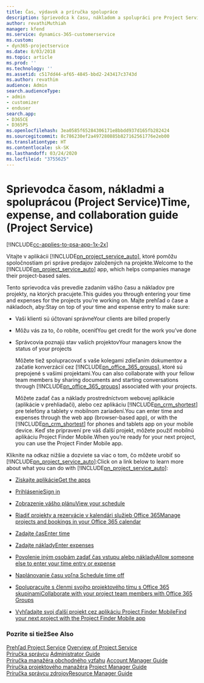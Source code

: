 ```yaml
---
title: Čas, výdavok a príručka spolupráce
description: Sprievodca k času, nákladom a spolupráci pre Project Service
author: revathiMuthiah
manager: kfend
ms.service: dynamics-365-customerservice
ms.custom:
- dyn365-projectservice
ms.date: 8/03/2018
ms.topic: article
ms.prod: ''
ms.technology: ''
ms.assetid: c517dd44-af65-4845-bbd2-243417c3743d
ms.author: revathim
audience: Admin
search.audienceType:
- admin
- customizer
- enduser
search.app:
- D365CE
- D365PS
ms.openlocfilehash: 3ea0585f65284306171e8bbdd937d165fb282424
ms.sourcegitcommit: 8c786230ef2a497280885b827162561776e2eb00
ms.translationtype: HT
ms.contentlocale: sk-SK
ms.lasthandoff: 03/24/2020
ms.locfileid: "3755625"
---
```

# <a name="time-expense-and-collaboration-guide-project-service"></a><span data-ttu-id="007b5-103">Sprievodca časom, nákladmi a spoluprácou (Project Service)</span><span class="sxs-lookup"><span data-stu-id="007b5-103">Time, expense, and collaboration guide (Project Service)</span></span>

[!INCLUDE[cc-applies-to-psa-app-1x-2x](../includes/cc-applies-to-psa-app-1x-2x.md)]

<span data-ttu-id="007b5-104">Vitajte v aplikácii [!INCLUDE[pn_project_service_auto](../includes/pn-project-service-auto.md)], ktoré pomôžu spoločnostiam pri správe predajov založených na projekte.</span><span class="sxs-lookup"><span data-stu-id="007b5-104">Welcome to the [!INCLUDE[pn_project_service_auto](../includes/pn-project-service-auto.md)] app, which helps companies manage their project-based sales.</span></span> 
  
 <span data-ttu-id="007b5-105">Tento sprievodca vás prevedie zadaním vášho času a nákladov pre projekty, na ktorých pracujete.</span><span class="sxs-lookup"><span data-stu-id="007b5-105">This guides you through entering your time and expenses for the projects you’re working on.</span></span> <span data-ttu-id="007b5-106">Majte prehľad o čase a nákladoch, aby:</span><span class="sxs-lookup"><span data-stu-id="007b5-106">Stay on top of your time and expense entry to make sure:</span></span>  
  
- <span data-ttu-id="007b5-107">Vaši klienti sú účtovaní správne</span><span class="sxs-lookup"><span data-stu-id="007b5-107">Your clients are billed properly</span></span>  
  
- <span data-ttu-id="007b5-108">Môžu vás za to, čo robíte, oceniť</span><span class="sxs-lookup"><span data-stu-id="007b5-108">You get credit for the work you’ve done</span></span>  
  
- <span data-ttu-id="007b5-109">Správcovia poznajú stav vašich projektov</span><span class="sxs-lookup"><span data-stu-id="007b5-109">Your managers know the status of your projects</span></span>  
  
  <span data-ttu-id="007b5-110">Môžete tiež spolupracovať s vaše kolegami zdieľaním dokumentov a začatie konverzácií cez [!INCLUDE[pn_office_365_groups](../includes/pn-office-365-groups.md)], ktoré sú prepojené s vašimi projektami.</span><span class="sxs-lookup"><span data-stu-id="007b5-110">You can also collaborate with your fellow team members by sharing documents and starting conversations through [!INCLUDE[pn_office_365_groups](../includes/pn-office-365-groups.md)] associated with your projects.</span></span>  
  
  <span data-ttu-id="007b5-111">Môžete zadať čas a náklady prostredníctvom webovej aplikácie (aplikácie v prehliadači), alebo cez aplikáciu [!INCLUDE[pn_crm_shortest](../includes/pn-crm-shortest.md)] pre telefóny a tablety v mobilnom zariadení.</span><span class="sxs-lookup"><span data-stu-id="007b5-111">You can enter time and expenses through the web app (browser-based app), or with the [!INCLUDE[pn_crm_shortest](../includes/pn-crm-shortest.md)] for phones and tablets app on your mobile device.</span></span> <span data-ttu-id="007b5-112">Keď ste pripravení pre váš ďalší projekt, môžete použiť mobilnú aplikáciu Project Finder Mobile.</span><span class="sxs-lookup"><span data-stu-id="007b5-112">When you’re ready for your next project, you can use the Project Finder Mobile app.</span></span>  
  
<span data-ttu-id="007b5-113">Kliknite na odkaz nižšie a dozviete sa viac o tom, čo môžete urobiť so [!INCLUDE[pn_project_service_auto](../includes/pn-project-service-auto.md)]:</span><span class="sxs-lookup"><span data-stu-id="007b5-113">Click on a link below to learn more about what you can do with [!INCLUDE[pn_project_service_auto](../includes/pn-project-service-auto.md)]:</span></span>  
  
-   [<span data-ttu-id="007b5-114">Získajte aplikácie</span><span class="sxs-lookup"><span data-stu-id="007b5-114">Get the apps</span></span>](../project-service/get-apps.md)  
  
-   [<span data-ttu-id="007b5-115">Prihlásenie</span><span class="sxs-lookup"><span data-stu-id="007b5-115">Sign in</span></span>](../project-service/sign-in.md)  
  
-   [<span data-ttu-id="007b5-116">Zobrazenie vášho plánu</span><span class="sxs-lookup"><span data-stu-id="007b5-116">View your schedule</span></span>](../project-service/view-schedule.md)  
  
-   [<span data-ttu-id="007b5-117">Riadiť projekty a rezervácie v kalendári služieb Office 365</span><span class="sxs-lookup"><span data-stu-id="007b5-117">Manage projects and bookings in your Office 365 calendar</span></span>](../project-service/manage-project-bookings-office-365-calendar.md)  
  
-   [<span data-ttu-id="007b5-118">Zadajte čas</span><span class="sxs-lookup"><span data-stu-id="007b5-118">Enter time</span></span>](../project-service/enter-time.md)  
  
-   [<span data-ttu-id="007b5-119">Zadajte náklady</span><span class="sxs-lookup"><span data-stu-id="007b5-119">Enter expenses</span></span>](../project-service/enter-expenses.md)  
  
-   [<span data-ttu-id="007b5-120">Povolenie iným osobám zadať čas vstupu alebo náklady</span><span class="sxs-lookup"><span data-stu-id="007b5-120">Allow someone else to enter your time entry or expense</span></span>](../project-service/allow-someone-else-enter-time-entry-expense.md)  
  
-   [<span data-ttu-id="007b5-121">Naplánovanie času voľna </span><span class="sxs-lookup"><span data-stu-id="007b5-121">Schedule time off</span></span>](../project-service/schedule-time-off.md)  
  
-   [<span data-ttu-id="007b5-122">Spolupracujte s členmi svojho projektového tímu s Office 365 skupinami</span><span class="sxs-lookup"><span data-stu-id="007b5-122">Collaborate with your project team members with Office 365 Groups</span></span>](../project-service/collaborate-project-team-members-office-365-groups.md)  
  
-   [<span data-ttu-id="007b5-123">Vyhľadajte svoj ďalší projekt cez aplikáciu Project Finder Mobile</span><span class="sxs-lookup"><span data-stu-id="007b5-123">Find your next project with the Project Finder Mobile app</span></span>](../project-service/find-next-project-finder-mobile-app.md)  
  
### <a name="see-also"></a><span data-ttu-id="007b5-124">Pozrite si tiež</span><span class="sxs-lookup"><span data-stu-id="007b5-124">See Also</span></span>  
 <span data-ttu-id="007b5-125">[Prehľad Project Service](../project-service/overview.md) </span><span class="sxs-lookup"><span data-stu-id="007b5-125">[Overview of Project Service](../project-service/overview.md) </span></span>  
 <span data-ttu-id="007b5-126">[Príručka správcu](../project-service/admin-guide.md) </span><span class="sxs-lookup"><span data-stu-id="007b5-126">[Administrator Guide](../project-service/admin-guide.md) </span></span>  
 <span data-ttu-id="007b5-127">[Príručka manažéra obchodného vzťahu](../project-service/account-manager-guide.md) </span><span class="sxs-lookup"><span data-stu-id="007b5-127">[Account Manager Guide](../project-service/account-manager-guide.md) </span></span>  
 <span data-ttu-id="007b5-128">[Príručka projektového manažéra](../project-service/project-manager-guide.md) </span><span class="sxs-lookup"><span data-stu-id="007b5-128">[Project Manager Guide](../project-service/project-manager-guide.md) </span></span>  
 [<span data-ttu-id="007b5-129">Príručka správcu zdrojov</span><span class="sxs-lookup"><span data-stu-id="007b5-129">Resource Manager Guide</span></span>](../project-service/resource-manager-guide.md)   
